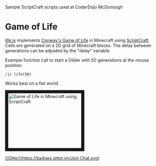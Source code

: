 Sample ScriptCraft scripts used at CoderDojo McDonough


Game of Life
============

[life.js](life.js) implements [Conway's Game of Life](https://en.wikipedia.org/wiki/Conway's_Game_of_Life) in Minecraft using [ScriptCraft](http://scriptcraftjs.org/).  Cells are generated on a 2D grid of Minecraft blocks.  The delay between generations can be adjusted by the "delay" variable.

Example function call to start a Glider with 50 generations at the mouse position: 

    /js life(50)

Works best on a flat world.

<a href="http://www.youtube.com/watch?feature=player_embedded&v=0PvPhwd8ou8
" target="_blank"><img src="http://img.youtube.com/vi/0PvPhwd8ou8/0.jpg" 
alt="Game of Life in Minecraft using ScriptCraft" width="240" height="180" border="10" /></a>



[![Gitter](https://badges.gitter.im/Join Chat.svg)](https://gitter.im/CoderDojoMcDonough/MinecraftScripts?utm_source=badge&utm_medium=badge&utm_campaign=pr-badge&utm_content=badge)
